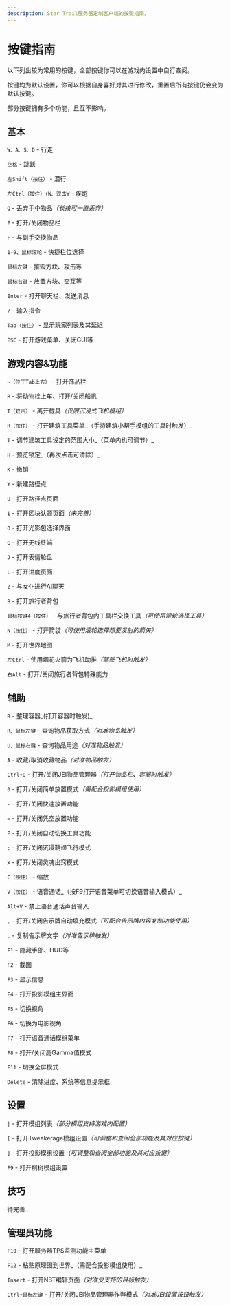 ```yaml
---
description: Star Trail服务器定制客户端的按键指南。
---
```


# 按键指南

以下列出较为常用的按键，全部按键你可以在游戏内设置中自行查阅。

按键均为默认设置，你可以根据自身喜好对其进行修改，重置后所有按键仍会变为默认按键。

部分按键拥有多个功能，且互不影响。

## 基本

`W、A、S、D` - 行走

`空格` - 跳跃

`左Shift（按住）` - 潜行

`左Ctrl（按住）+W、双击W` - 疾跑

`Q` - 丢弃手中物&#x54C1;_（长按可一直丢弃）_

`E` - 打开/关闭物品栏

`F` - 与副手交换物品

`1-9、鼠标滚轮` - 快捷栏位选择

`鼠标左键` - 摧毁方块、攻击等

`鼠标右键` - 放置方块、交互等

`Enter` - 打开聊天栏、发送消息

`/` - 输入指令

`Tab（按住）` - 显示玩家列表及其延迟

`ESC` - 打开游戏菜单、关闭GUI等

## 游戏内容&功能

`~（位于Tab上方）` - 打开饰品栏

`R` - 将动物栓上车、打开/关闭船帆

`T（双击）` - 离开载&#x5177;_（仅限沉浸式飞机模组）_

`R（按住）` - 打开建筑工具菜单_（手持建筑小帮手模组的工具时触发）_

`T` - 调节建筑工具设定的范围大小_（菜单内也可调节）_

`H` - 预览锁定_（再次点击可清除）_

`K` - 撤销

`Y` - 新建路径点

`U` - 打开路径点页面

`I` - 打开区块认领页&#x9762;_（未完善）_

`O` - 打开光影包选择界面

`G` - 打开无线终端

`J` - 打开表情轮盘

`L` - 打开进度页面

`Z` - 与女仆进行AI聊天

`B` - 打开旅行者背包

`鼠标按键4（按住）` - 与旅行者背包内工具栏交换工&#x5177;_（可使用滚轮选择工具）_

`N（按住）` - 打开箭&#x888B;_（可使用滚轮选择想要发射的箭矢）_

`M` - 打开世界地图

`左Ctrl` - 使用烟花火箭为飞机助&#x63A8;_（驾驶飞机时触发）_

`右Alt` - 打开/关闭旅行者背包特殊能力

## 辅助

`R` - 整理容器_(打开容器时触发)_

[^补充]: 将鼠标指针放在需要整理的地方，按下R即可。特别的，打开玩家物品栏时可以直接按下R键进行整理。

`R、鼠标左键` - 查询物品获取方&#x5F0F;_（对准物品触发）_

`U、鼠标右键` - 查询物品用&#x9014;_（对准物品触发）_

`A` - 收藏/取消收藏物&#x54C1;_（对准物品触发）_

`Ctrl+O` - 打开/关闭JEI物品管理&#x5668;_（打开物品栏、容器时触发）_

`0` - 打开/关闭简单放置模&#x5F0F;_（需配合投影模组使用）_

`-` - 打开/关闭快速放置功能

`=` - 打开/关闭凭空放置功能

`P` - 打开/关闭自动切换工具功能

`;` - 打开/关闭沉浸鞘翅飞行模式

`X` - 打开/关闭灵魂出窍模式

`C（按住）` - 缩放

`V（按住）` - 语音通话_（按F9打开语音菜单可切换语音输入模式）_

`Alt+V` - 禁止语音通话声音输入

`,` - 打开/关闭告示牌自动填充模&#x5F0F;_（可配合告示牌内容复制功能使用）_

`.` - 复制告示牌文&#x5B57;_（对准告示牌触发）_

`F1` - 隐藏手部、HUD等

`F2` - 截图

`F3` - 显示信息

`F4` - 打开投影模组主界面

`F5` - 切换视角

`F6` - 切换为电影视角

`F7` - 打开语音通话模组菜单

`F8` - 打开/关闭高Gamma值模式

`F11` - 切换全屏模式

`Delete` - 清除进度、系统等信息提示框

## 设置

`|` - 打开模组列&#x8868;_（部分模组支持游戏内配置）_

[^补充]: 如果你觉得游戏界面受到过多遮挡，你可以在列表里查找对应模组，以此来禁用HUD的显示，例如小地图、Jade等。

`[` - 打开Tweakerage模组设&#x7F6E;_（可调整和查阅全部功能及其对应按键）_

`]` - 打开投影模组设&#x7F6E;_（可调整和查阅全部功能及其对应按键）_

`F9` - 打开削树模组设置

## 技巧

待完善...

## 管理员功能

`F10` - 打开服务器TPS监测功能主菜单

`F12` - 粘贴原理图到世界_（需配合投影模组使用）_

`Insert` - 打开NBT编辑页&#x9762;_（对准受支持的目标触发）_

`Ctrl+鼠标左键` - 打开/关闭JEI物品管理器作弊模&#x5F0F;_（对准JEI设置按钮触发）_
